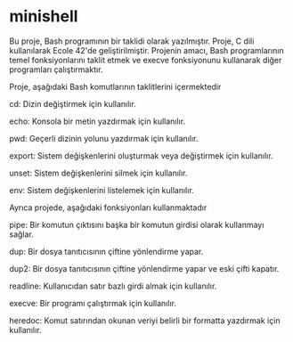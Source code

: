 # minishell


Bu proje, Bash programının bir taklidi olarak yazılmıştır. Proje, C dili kullanılarak Ecole 42'de geliştirilmiştir. Projenin amacı, Bash programlarının temel fonksiyonlarını taklit etmek ve execve fonksiyonunu kullanarak diğer programları çalıştırmaktır.

Proje, aşağıdaki Bash komutlarının taklitlerini içermektedir

cd: Dizin değiştirmek için kullanılır.

echo: Konsola bir metin yazdırmak için kullanılır.

pwd: Geçerli dizinin yolunu yazdırmak için kullanılır.

export: Sistem değişkenlerini oluşturmak veya değiştirmek için kullanılır.

unset: Sistem değişkenlerini silmek için kullanılır.

env: Sistem değişkenlerini listelemek için kullanılır.

Ayrıca projede, aşağıdaki fonksiyonları kullanmaktadır

pipe: Bir komutun çıktısını başka bir komutun girdisi olarak kullanmayı sağlar.

dup: Bir dosya tanıtıcısının çiftine yönlendirme yapar.

dup2: Bir dosya tanıtıcısının çiftine yönlendirme yapar ve eski çifti kapatır.

readline: Kullanıcıdan satır bazlı girdi almak için kullanılır.

execve: Bir programı çalıştırmak için kullanılır.

heredoc: Komut satırından okunan veriyi belirli bir formatta yazdırmak için kullanılır.
